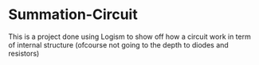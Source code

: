 # Summation-Circuit
This is a project done using Logism to show off how a circuit work in term of internal structure (ofcourse not going to the depth to diodes and resistors)
